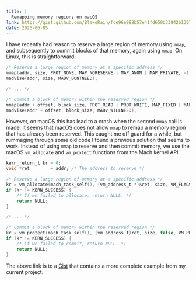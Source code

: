 ```yaml
---
title: |
  Remapping memory regions on macOS
link: https://gist.github.com/BlakeRain/fce96e988b57e41fd650b33942b13071
date: 2025-06-05
---
```


I have recently had reason to reserve a large region of memory using `mmap`, and subsequently to
commit blocks of that memory, again using `mmap`. On Linux, this is straightforward:

```c
/* Reserve a large region of memory at a specific address */
mmap(addr, size, PROT_NONE, MAP_NORESERVE | MAP_ANON | MAP_PRIVATE, -1, 0);
madvise(addr, size, MADV_DONTNEED);

/* ... */

/* Commit a block of memory within the reserved region */
mmap(addr + offset, block_size, PROT_READ | PROT_WRITE, MAP_FIXED | MAP_ANON | MAP_PRIVATE, -1, 0);
madvise(addr + offset, block_size, MADV_WILLNEED);
```

However, on macOS this has lead to a crash when the second `mmap` call is made. It seems that macOS
does not allow `mmap` to remap a memory region that has already been reserved. This caught me off
guard for a while, but rummaging through some old code I found a previous solution that seems to
work. Instead of using `mmap` to reserve and then commit memory, we use the macOS `vm_allocate` and
`vm_protect` functions from the Mach kernel API.

```c
kern_return_t kr = 0;
void *ret        = addr; /* The address to reserve */

/* Reserve a large region of memory at a specific address */
kr = vm_allocate(mach_task_self(), (vm_address_t *)&ret, size, VM_FLAGS_FIXED);
if (kr != KERN_SUCCESS) {
    /* If we failed to allocate, return NULL. */
    return NULL;
}

/* ... */

/* Commit a block of memory within the reserved region */
kr = vm_protect(mach_task_self(), (vm_address_t)ret, size, false, VM_PROT_READ | VM_PROT_WRITE);
if (kr != KERN_SUCCESS) {
    /* if we failed to commit, return NULL. */
    return NULL;
}
```

The above link is to a [Gist] that contains a more complete example from my current project.

[Gist]: https://gist.github.com/BlakeRain/fce96e988b57e41fd650b33942b13071
